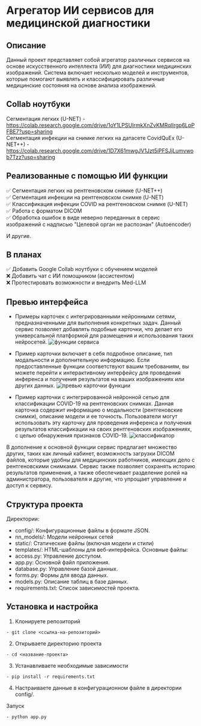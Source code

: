 # Агрегатор ИИ сервисов для медицинской диагностики

## Описание
Данный проект представляет собой агрегатор различных сервисов на основе искусственного интеллекта (ИИ) для диагностики медицинских изображений. Система включает несколько моделей и инструментов, которые помогают выявлять и классифицировать различные медицинские состояния на основе анализа изображений.

## Collab ноутбуки

Сегментация легких (U-NET) - https://colab.research.google.com/drive/1oY1LPSUIrmkXnZvKMRqlIrgp6LpPFBE7?usp=sharing <br>
Сегментация инфекции на снимке легких на датасете CovidQuEx (U-NET++) - https://colab.research.google.com/drive/1D7X61mwgJV1Jzt5iPFSJjLumvwob7Tzz?usp=sharing <br>

## Реализованные с помощью ИИ функции

✅ Сегментация легких на рентгеновском снимке (U-NET++)<br>
✅ Сегментация инфекции на рентгеновском снимке (U-NET)<br>
✅ Классификация инфекции COVID на рентгеновском снимке (U-NET)<br>
✅ Работа с форматом DICOM<br>
✅ Обработка ошибок в виде неверно переданных в сервис изображений с надписью "Целевой орган не распознан" (Autoencoder)

И другие. 

## В планах
✅ Добавить Google Collab ноутбуки с обучением моделей <br>
❌ Добавить чат с ИИ помощником (ассистентом) <br>
❌ Протестировать возможности и внедрить Med-LLM <br>

## Превью интерфейса 
- Примеры карточек с интегрированными нейронными сетями, предназначенными для выполнения конкретных задач. Данный сервис позволяет добавлять подобные карточки, что делает его универсальной платформой для размещения и использования таких нейросетей.
![функции сервиса](https://github.com/VadimKirillov/AI-med-service/assets/128606792/c213c873-9a43-44e5-a30b-e6b516938608)

- Пример карточки включает в себя подробное описание, тип модальности и дополнительную информацию. Если предоставленные функции соответствуют вашим требованиям, вы можете перейти к интерактивному интерфейсу для проведения инференса и получения результатов на ваших изображениях или других данных.
![превью карточки функции](https://github.com/VadimKirillov/AI-med-service/assets/128606792/f0a59f02-4db8-43ac-b4b7-91493d831146)

- Пример карточки с интегрированной нейронной сетью для классификации COVID-19 на рентгеновских снимках. Данная карточка содержит информацию о модальности (рентгеновские снимки), описание модели и ее точность. Пользователи могут использовать эту карточку для проведения инференса и получения результатов классификации на своих рентгеновских изображениях, с целью обнаружения признаков COVID-19. 
![классификатор](https://github.com/VadimKirillov/AI-med-service/assets/128606792/a6a93252-e998-4524-b8f5-0007f73df7f8)


В дополнение к основной функции сервис предлагает множество других, таких как личный кабинет, возможность загрузки DICOM файлов, которые удобны для медицинских работников, имеющих дело с рентгеновскими снимками. Сервис также позволяет сохранять историю результатов применения, а также обеспечивает разделение ролей на администратора, пользователя и другие, что упрощает управление и доступ к сервису.

## Структура проекта
Директории:
- config/: Конфигурационные файлы в формате JSON.
- nn_models/: Модели нейронных сетей
- static/: Статические файлы (включая модели и стили)
- templates/: HTML-шаблоны для веб-интерфейса.
Основные файлы:
- access.py: Управление доступом.
- app.py: Основной файл приложения.
- database.py: Управление базой данных.
- forms.py: Формы для ввода данных.
- models.py: Описание таблиц в базе данных.
- requirements.txt: Список зависимостей проекта.

## Установка и настройка
1) Клонируете репозиторий
```
- git clone <ссылка-на-репозиторий>
```
2) Открываете директорию проекта
```
- cd <название-проекта>
```
3) Устанавливаете необходимые зависимости
```
- pip install -r requirements.txt
```
4) Настраиваете данные в конфигурационном файле в директории config/.

Запуск
```
- python app.py
```
